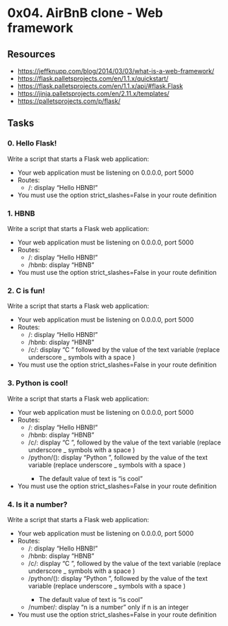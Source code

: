 # 0x04. AirBnB clone - Web framework

## Resources

* https://jeffknupp.com/blog/2014/03/03/what-is-a-web-framework/
* https://flask.palletsprojects.com/en/1.1.x/quickstart/
* https://flask.palletsprojects.com/en/1.1.x/api/#flask.Flask
* https://jinja.palletsprojects.com/en/2.11.x/templates/
* https://palletsprojects.com/p/flask/

## Tasks

### 0. Hello Flask!
Write a script that starts a Flask web application:

* Your web application must be listening on 0.0.0.0, port 5000
* Routes:
    * /: display “Hello HBNB!”
* You must use the option strict_slashes=False in your route definition

### 1. HBNB
Write a script that starts a Flask web application:

* Your web application must be listening on 0.0.0.0, port 5000
* Routes:
    * /: display “Hello HBNB!”
    * /hbnb: display “HBNB”
* You must use the option strict_slashes=False in your route definition

### 2. C is fun! 
Write a script that starts a Flask web application:

* Your web application must be listening on 0.0.0.0, port 5000
* Routes:
    * /: display “Hello HBNB!”
    * /hbnb: display “HBNB”
    * /c/<text>: display “C ” followed by the value of the text variable (replace underscore _ symbols with a space )
* You must use the option strict_slashes=False in your route definition

### 3. Python is cool! 
Write a script that starts a Flask web application:

* Your web application must be listening on 0.0.0.0, port 5000
* Routes:
    * /: display “Hello HBNB!”
    * /hbnb: display “HBNB”
    * /c/<text>: display “C ”, followed by the value of the text variable (replace underscore _ symbols with a space )
    * /python/(<text>): display “Python ”, followed by the value of the text variable (replace underscore _ symbols with a space )
        * The default value of text is “is cool”
* You must use the option strict_slashes=False in your route definition

### 4. Is it a number?
Write a script that starts a Flask web application:

* Your web application must be listening on 0.0.0.0, port 5000
* Routes:
    * /: display “Hello HBNB!”
    * /hbnb: display “HBNB”
    * /c/<text>: display “C ”, followed by the value of the text variable (replace underscore _ symbols with a space )
    * /python/(<text>): display “Python ”, followed by the value of the text variable (replace underscore _ symbols with a space )
        * The default value of text is “is cool”
    * /number/<n>: display “n is a number” only if n is an integer
* You must use the option strict_slashes=False in your route definition